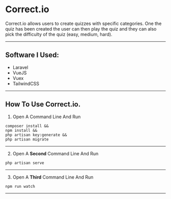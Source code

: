 # Correct.io

Correct.io allows users to create quizzes with specific categories. One the quiz has been
created the user can then play the quiz and they can also pick the difficulty of the 
quiz (easy, medium, hard).

---

## Software I Used:
* Laravel
* VueJS
* Vuex
* TailwindCSS
---


## How To Use Correct.io.

1. Open A Command Line And Run
```
composer install &&
npm install &&
php artisan key:generate &&
php artisan migrate
```
---

2. Open A __Second__ Command Line And Run

```
php artisan serve
```
---

3. Open A __Third__ Command Line And Run

```
npm run watch
```
---